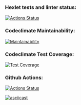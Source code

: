 ### Hexlet tests and linter status:
[![Actions Status](https://github.com/constvict/frontend-project-46/workflows/hexlet-check/badge.svg)](https://github.com/constvict/frontend-project-46/actions)
### Codeclimate Maintainability:
[![Maintainability](https://api.codeclimate.com/v1/badges/f4bca26ec6a2a71e627e/maintainability)](https://codeclimate.com/github/constvict/frontend-project-46/maintainability)
### Codeclimate Test Coverage:
[![Test Coverage](https://api.codeclimate.com/v1/badges/f4bca26ec6a2a71e627e/test_coverage)](https://codeclimate.com/github/constvict/frontend-project-46/test_coverage)
### Github Actions:
[![Actions Status](https://github.com/constvict/frontend-project-46/actions/workflows/main.yml/badge.svg)](https://github.com/constvict/frontend-project-46/actions/workflows/main.yml)

[![asciicast](https://asciinema.org/a/NyAUEINyTYujOfVzbxpETmkQc.svg)](https://asciinema.org/a/NyAUEINyTYujOfVzbxpETmkQc)